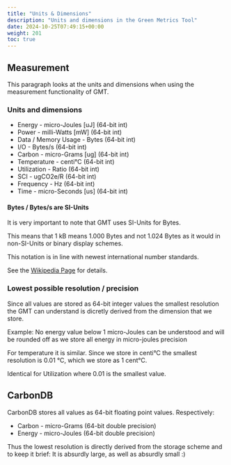 ```yaml
---
title: "Units & Dimensions"
description: "Units and dimensions in the Green Metrics Tool"
date: 2024-10-25T07:49:15+00:00
weight: 201
toc: true
---
```


## Measurement

This paragraph looks at the units and dimensions when using the measurement functionality of GMT.

### Units and dimensions

- Energy - micro-Joules [uJ] (64-bit int)
- Power - milli-Watts [mW] (64-bit int)
- Data / Memory Usage - Bytes (64-bit int)
- I/O - Bytes/s  (64-bit int)
- Carbon - micro-Grams [ug]  (64-bit int)
- Temperature - centi°C  (64-bit int)
- Utilization - Ratio   (64-bit int)
- SCI - ugCO2e/R  (64-bit int)
- Frequency - Hz  (64-bit int)
- Time - micro-Seconds [us]  (64-bit int)

#### Bytes / Bytes/s are SI-Units

It is very important to note that GMT uses SI-Units for Bytes.

This means that 1 kB means 1.000 Bytes and not 1.024 Bytes as it would in non-SI-Units or binary display schemes.

This notation is in line with newest international number standards.

See the [Wikipedia Page](https://de.wikipedia.org/wiki/Byte) for details.

### Lowest possible resolution / precision

Since all values are stored as 64-bit integer values the smallest resolution the GMT can understand is dicretly derived from the dimension that we store.

Example: No energy value below 1 micro-Joules can be understood and will be rounded off as we store all energy in micro-joules precision

For temperature it is similar. Since we store in centi°C the smallest resolution is 0.01 °C, which we store as 1 cent°C.

Identical for Utilization where 0.01 is the smallest value.

## CarbonDB

CarbonDB stores all values as 64-bit floating point values. Respectively:

- Carbon - micro-Grams (64-bit double precision)
- Energy - micro-Joules (64-bit double precision)

Thus the lowest resolution is directly derived from the storage scheme and to keep it brief: It is absurdly large, as well as absurdly small :)
